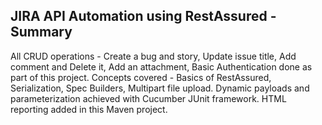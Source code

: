 

## JIRA API Automation using RestAssured - Summary

All CRUD operations - Create a bug and story, Update issue title, Add comment and Delete it, Add an attachment, Basic Authentication done as part of this project.
Concepts covered - Basics of RestAssured, Serialization, Spec Builders, Multipart file upload. 
Dynamic payloads and parameterization achieved with Cucumber JUnit framework. 
HTML reporting added in this Maven project.

